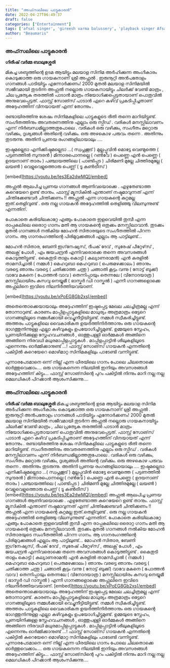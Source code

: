 ```yaml
---
title: "അഫ്‌സലിലെ പാട്ടുകാരൻ"
date: 2022-04-27T06:49:37
draft: false
categories: ["Entertainment"]
tags: ['afsal singer', 'gireesh varma balussery', 'playback singer Afsal']
author: "Beaumaris"
---
```


<h3><strong>അഫ്‌സലിലെ പാട്ടുകാരൻ</strong></h3>
<strong>ഗിരീഷ് വർമ്മ ബാലുശ്ശേരി </strong>

മികച്ച ശബ്ദത്തിന്റെ ഉടമ ആയിട്ടും മലയാള സിനിമ അർഹിക്കുന്ന അംഗീകാരം കൊടുക്കാത്ത ഒരു ഗായകനാണ് ശ്രീ അഫ്സൽ . ഇരുനൂറ്റി അൻപതോളം ഗാനങ്ങൾ പാടിയിട്ടും എന്നോർക്കണം! 2000 മുതൽ മലയാള സിനിമയിൽ സജീവമായി തുടർന്ന അഫ്സൽ നല്ലൊരു ഗായകനായിട്ടും ചിലർക്ക് വേണ്ടി മാത്രം , ചില പ്രത്യേക തരത്തിൽ പാടാൻ മാത്രം നിയോഗിക്കപ്പെട്ടതായാണ് പൊതുവിൽ അനുഭവപ്പെട്ടത്. ഫാസ്റ്റ് സോങ്‌സ് പാടാൻ ഏറെ കഴിവ് പ്രകടിപ്പിച്ചതാണ് അദ്ദേഹത്തിന് വിനയായത് എന്ന് തോന്നും .

രണ്ടായിരത്തിനു ശേഷം സിനിമകളിലെ പാട്ടുകളുടെ രീതി തന്നെ മാറിയിട്ടുണ്ട്. സംഗീതത്തിനും അവതരണത്തിനു എല്ലാം ഒരു സ്പീഡ് . വരികൾ മനസ്സിലാവണം എന്ന് നിർബന്ധമില്ലാത്തതുപോലെ . വരികൾ ഒരു വഴിക്കും, സംഗീതം മറ്റൊരു വഴിക്കും, ദൃശ്യങ്ങൾ അതിന്റെ വഴിക്കും. ഒരു അഴകൊഴ പരുവം തന്നെ . അതിന്നും തുടരുന്നു. അതിനി പ്രണയ രംഗങ്ങളിലായാലും ....

ഇഷ്ടമല്ലെടാ എനിക്കിഷ്ടമല്ലെടാ ...( സ്വപ്നക്കൂട് )
മുല്ലപ്പൂവിൻ മൊട്ടേ വെണ്മുത്തെ ( പട്ടണത്തിൽ സുന്ദരൻ )
മിന്നാരപൊന്നല്ലെ ( റൺവേ )
പെണ്ണെ എൻ പെണ്ണെ ( ഉദയനാണ് താരം )
പഞ്ചായത്തിലെ ( പാണ്ടിപ്പട )
ചിരിമണി മുല്ലേ ചിത്തിരമുല്ലേ ( ലയൺ )
വെളുവെളുത്തൊരു പെണ്ണ് ( ടൂ കൺട്രീസ് )

[embed]https://youtu.be/Ies3Ea2dwMQ[/embed]

അഫ്സൽ ആലപിച്ച പ്രണയ ഗാനങ്ങൾ ആണിവയൊക്കെ . എഴുതേണ്ടാത്ത കുറെയേറെ ഉണ്ട് താനും. ഫാസ്റ്റ് മ്യൂസികിൽ എന്താണ് നഷ്ടമാവുന്നത് എന്ന് ചിന്തിക്കേണ്ടവർ ചിന്തിക്കണം !!
അഫ്സൽ എന്ന ഗായകന്റെ കുറ്റമല്ല ഇത്.തെളിവുണ്ട് . ഒരു നല്ല ഗായകൻ അദ്ദേഹത്തിൽ തെളിഞ്ഞു വിലസുന്നുണ്ട് എന്നതിന്.

പോകാതെ കരിയിലകാറ്റേ എങ്ങും
പോകാതെ ഇളവെയിൽ തുമ്പീ
എന്ന രാപ്പകലിലെ ഒരൊറ്റ ഗാനം മതി ആ ഗായകന്റെ ഒതുക്കം മനസ്സിലാവാൻ.
തുടക്കം മുതൽ ഗാനങ്ങൾ നൽകിയ മോഹൻ സിതാരയുടെ സംഗീതത്തിൽ പിറന്ന ഗാനം. ആ ഗാനരംഗത്തിന്റെ പിരിമുറുക്കങ്ങൾ എല്ലാം ആ പാട്ടിലുണ്ട്...

മോഹൻ സിതാര, ബേണി ഇഗ്‌നേഷ്യസ്, ദീപക് ദേവ് , സുരേഷ് പീറ്റേഴ്‌സ് , അലക്സ് പോൾ , എം ജയചന്ദ്രൻ എന്നിവരൊക്കെ തന്നെ അവസരങ്ങൾ കൊടുത്തിട്ടുണ്ട് .
കൈതുടി താളം കൊട്ടി ( കല്യാണരാമൻ)
എൻ കരളിൽ താമസിച്ചാൽ ( നമ്മൾ )
മെഹറുബാ മെഹറുബാ ( പെരുമഴക്കാലം )
ഞാനും വരട്ടെ ഞാനും വരട്ടെ ( ചതിക്കാത്ത ചന്തു )
ചങ്ങാതി കൂട്ടം വന്നു ( നോട്ട് ബുക്ക്)
വാവേ മകനെ ( പോത്തൻ വാവ )
തെന്നിപ്പായും തെന്നലേ ( വിനോദയാത്ര )
മനസ്സിലായിരം കസവു നെയ്യുമീ ( ഭാസ്കർ ഡി റാസ്കൽ )
എന്നീ ഗാനങ്ങളൊക്കെ അഫ്സലിനെ ഇവിടെ നിലനിർത്തിയവയാണ്.

[embed]https://youtu.be/xPoEG8Gb2xs[/embed]

അതെന്തൊക്കെയായാലും അദ്ദേഹത്തിന് ഇഷ്ടപ്പെട്ട മേഖല ചലച്ചിത്രമല്ല എന്ന് തോന്നാറുണ്ട്. കാരണം മാപ്പിളപ്പാട്ടുകളിലെ മാധുര്യം അത്രമാത്രം ഒട്ടേറെ ഗാനങ്ങളിലൂടെ നമ്മൾക്കായി വെച്ചുനീട്ടിയിട്ടുണ്ട്. നമ്മൾ സ്വീകരിച്ചിട്ടുണ്ട്. അത്തരം പാട്ടുകളിലെ വൈകാരികത ഉയർത്തിനിർത്താനും ഒരു ഗായകന്റെ ഭാഗത്തുനിന്നുള്ള എല്ലാ കഴിവുകളും ഉപയോഗിച്ചിട്ടുമുണ്ട്. ഉമ്മയുടെ സ്നേഹം, പ്രണയിനിക്കുള്ള സ്നേഹവചനങ്ങൾ , ഓത്തുപള്ളി ഓർമ്മകൾ അങ്ങിനെ അങ്ങിനെ നിരവധി മധുരമാപ്പിളപ്പാട്ടുകൾ . മാപ്പിളപ്പാട്ടിൻ ശീലുകളിലൂടെ എന്നെന്നും ഓർമ്മിക്കാനുണ്ട് ...!
ഫാസ്റ്റ് സോങ്‌സ് ഗായകൻ എന്നതിന്റെ പകിട്ടിൽ കുറെയേറെ മൊഴിമാറ്റ സിനിമകളിലും പാടേണ്ടി വന്നിട്ടുണ്ട്.

പുന്നാരപേടമാനെ ഒന്ന് നില്ല് എന്ന ധീരയിലെ ഗാനം പോലെ ചിലതൊക്കെ ഓർത്തുവെക്കാം....
ഒരു ഗായകനെന്ന നിലയിൽ ഇനിയും അവസരങ്ങൾ അദ്ദേഹത്തിന് കിട്ടും... ഫാസ്റ്റ് സോങ്‌സിന്റെ പുറം പകിട്ടിൽ നിന്നും മാറി നല്ല നല്ല മെലഡികൾ പിറക്കാൻ ആശംസിക്കുന്നു....
### **അഫ്‌സലിലെ പാട്ടുകാരൻ**

**ഗിരീഷ് വർമ്മ ബാലുശ്ശേരി** മികച്ച ശബ്ദത്തിന്റെ ഉടമ ആയിട്ടും മലയാള സിനിമ അർഹിക്കുന്ന അംഗീകാരം കൊടുക്കാത്ത ഒരു ഗായകനാണ് ശ്രീ അഫ്സൽ . ഇരുനൂറ്റി അൻപതോളം ഗാനങ്ങൾ പാടിയിട്ടും എന്നോർക്കണം! 2000 മുതൽ മലയാള സിനിമയിൽ സജീവമായി തുടർന്ന അഫ്സൽ നല്ലൊരു ഗായകനായിട്ടും ചിലർക്ക് വേണ്ടി മാത്രം , ചില പ്രത്യേക തരത്തിൽ പാടാൻ മാത്രം നിയോഗിക്കപ്പെട്ടതായാണ് പൊതുവിൽ അനുഭവപ്പെട്ടത്. ഫാസ്റ്റ് സോങ്‌സ് പാടാൻ ഏറെ കഴിവ് പ്രകടിപ്പിച്ചതാണ് അദ്ദേഹത്തിന് വിനയായത് എന്ന് തോന്നും . രണ്ടായിരത്തിനു ശേഷം സിനിമകളിലെ പാട്ടുകളുടെ രീതി തന്നെ മാറിയിട്ടുണ്ട്. സംഗീതത്തിനും അവതരണത്തിനു എല്ലാം ഒരു സ്പീഡ് . വരികൾ മനസ്സിലാവണം എന്ന് നിർബന്ധമില്ലാത്തതുപോലെ . വരികൾ ഒരു വഴിക്കും, സംഗീതം മറ്റൊരു വഴിക്കും, ദൃശ്യങ്ങൾ അതിന്റെ വഴിക്കും. ഒരു അഴകൊഴ പരുവം തന്നെ . അതിന്നും തുടരുന്നു. അതിനി പ്രണയ രംഗങ്ങളിലായാലും .... ഇഷ്ടമല്ലെടാ എനിക്കിഷ്ടമല്ലെടാ ...( സ്വപ്നക്കൂട് ) മുല്ലപ്പൂവിൻ മൊട്ടേ വെണ്മുത്തെ ( പട്ടണത്തിൽ സുന്ദരൻ ) മിന്നാരപൊന്നല്ലെ ( റൺവേ ) പെണ്ണെ എൻ പെണ്ണെ ( ഉദയനാണ് താരം ) പഞ്ചായത്തിലെ ( പാണ്ടിപ്പട ) ചിരിമണി മുല്ലേ ചിത്തിരമുല്ലേ ( ലയൺ ) വെളുവെളുത്തൊരു പെണ്ണ് ( ടൂ കൺട്രീസ് ) [embed]https://youtu.be/Ies3Ea2dwMQ[/embed] അഫ്സൽ ആലപിച്ച പ്രണയ ഗാനങ്ങൾ ആണിവയൊക്കെ . എഴുതേണ്ടാത്ത കുറെയേറെ ഉണ്ട് താനും. ഫാസ്റ്റ് മ്യൂസികിൽ എന്താണ് നഷ്ടമാവുന്നത് എന്ന് ചിന്തിക്കേണ്ടവർ ചിന്തിക്കണം !! അഫ്സൽ എന്ന ഗായകന്റെ കുറ്റമല്ല ഇത്.തെളിവുണ്ട് . ഒരു നല്ല ഗായകൻ അദ്ദേഹത്തിൽ തെളിഞ്ഞു വിലസുന്നുണ്ട് എന്നതിന്. പോകാതെ കരിയിലകാറ്റേ എങ്ങും പോകാതെ ഇളവെയിൽ തുമ്പീ എന്ന രാപ്പകലിലെ ഒരൊറ്റ ഗാനം മതി ആ ഗായകന്റെ ഒതുക്കം മനസ്സിലാവാൻ. തുടക്കം മുതൽ ഗാനങ്ങൾ നൽകിയ മോഹൻ സിതാരയുടെ സംഗീതത്തിൽ പിറന്ന ഗാനം. ആ ഗാനരംഗത്തിന്റെ പിരിമുറുക്കങ്ങൾ എല്ലാം ആ പാട്ടിലുണ്ട്... മോഹൻ സിതാര, ബേണി ഇഗ്‌നേഷ്യസ്, ദീപക് ദേവ് , സുരേഷ് പീറ്റേഴ്‌സ് , അലക്സ് പോൾ , എം ജയചന്ദ്രൻ എന്നിവരൊക്കെ തന്നെ അവസരങ്ങൾ കൊടുത്തിട്ടുണ്ട് . കൈതുടി താളം കൊട്ടി ( കല്യാണരാമൻ) എൻ കരളിൽ താമസിച്ചാൽ ( നമ്മൾ ) മെഹറുബാ മെഹറുബാ ( പെരുമഴക്കാലം ) ഞാനും വരട്ടെ ഞാനും വരട്ടെ ( ചതിക്കാത്ത ചന്തു ) ചങ്ങാതി കൂട്ടം വന്നു ( നോട്ട് ബുക്ക്) വാവേ മകനെ ( പോത്തൻ വാവ ) തെന്നിപ്പായും തെന്നലേ ( വിനോദയാത്ര ) മനസ്സിലായിരം കസവു നെയ്യുമീ ( ഭാസ്കർ ഡി റാസ്കൽ ) എന്നീ ഗാനങ്ങളൊക്കെ അഫ്സലിനെ ഇവിടെ നിലനിർത്തിയവയാണ്. [embed]https://youtu.be/xPoEG8Gb2xs[/embed] അതെന്തൊക്കെയായാലും അദ്ദേഹത്തിന് ഇഷ്ടപ്പെട്ട മേഖല ചലച്ചിത്രമല്ല എന്ന് തോന്നാറുണ്ട്. കാരണം മാപ്പിളപ്പാട്ടുകളിലെ മാധുര്യം അത്രമാത്രം ഒട്ടേറെ ഗാനങ്ങളിലൂടെ നമ്മൾക്കായി വെച്ചുനീട്ടിയിട്ടുണ്ട്. നമ്മൾ സ്വീകരിച്ചിട്ടുണ്ട്. അത്തരം പാട്ടുകളിലെ വൈകാരികത ഉയർത്തിനിർത്താനും ഒരു ഗായകന്റെ ഭാഗത്തുനിന്നുള്ള എല്ലാ കഴിവുകളും ഉപയോഗിച്ചിട്ടുമുണ്ട്. ഉമ്മയുടെ സ്നേഹം, പ്രണയിനിക്കുള്ള സ്നേഹവചനങ്ങൾ , ഓത്തുപള്ളി ഓർമ്മകൾ അങ്ങിനെ അങ്ങിനെ നിരവധി മധുരമാപ്പിളപ്പാട്ടുകൾ . മാപ്പിളപ്പാട്ടിൻ ശീലുകളിലൂടെ എന്നെന്നും ഓർമ്മിക്കാനുണ്ട് ...! ഫാസ്റ്റ് സോങ്‌സ് ഗായകൻ എന്നതിന്റെ പകിട്ടിൽ കുറെയേറെ മൊഴിമാറ്റ സിനിമകളിലും പാടേണ്ടി വന്നിട്ടുണ്ട്. പുന്നാരപേടമാനെ ഒന്ന് നില്ല് എന്ന ധീരയിലെ ഗാനം പോലെ ചിലതൊക്കെ ഓർത്തുവെക്കാം.... ഒരു ഗായകനെന്ന നിലയിൽ ഇനിയും അവസരങ്ങൾ അദ്ദേഹത്തിന് കിട്ടും... ഫാസ്റ്റ് സോങ്‌സിന്റെ പുറം പകിട്ടിൽ നിന്നും മാറി നല്ല നല്ല മെലഡികൾ പിറക്കാൻ ആശംസിക്കുന്നു....
